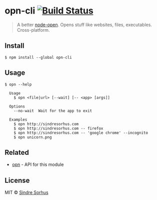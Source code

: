 # opn-cli [![Build Status](https://travis-ci.org/sindresorhus/opn-cli.svg?branch=master)](https://travis-ci.org/sindresorhus/opn-cli)

> A better [node-open](https://github.com/pwnall/node-open). Opens stuff like websites, files, executables. Cross-platform.


## Install

```
$ npm install --global opn-cli
```


## Usage

```
$ opn --help

  Usage
    $ opn <file|url> [--wait] [-- <app> [args]]

  Options
    --no-wait  Wait for the app to exit

  Examples
    $ opn http://sindresorhus.com
    $ opn http://sindresorhus.com -- firefox
    $ opn http://sindresorhus.com -- 'google chrome' --incognito
    $ opn unicorn.png
```


## Related

- [opn](https://github.com/sindresorhus/opn) - API for this module


## License

MIT © [Sindre Sorhus](http://sindresorhus.com)
